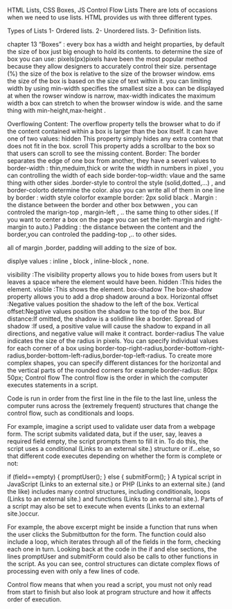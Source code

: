 HTML Lists, CSS Boxes, JS Control Flow
Lists
There are lots of occasions when we need to use lists. HTML provides us with three different types.

Types of Lists
1- Ordered lists. 2- Unordered lists. 3- Definition lists.

chapter 13 “Boxes” :
every box has a width and height proparties, by default the size of box just big enough to hold its contents.
to determine the size of box you can use:
pixels(px)pixels have been the most popular method because they allow designers to accurately control their size.
persentage (%) the size of the box is relative to the size of the browser window.
ems the size of the box is based on the size of text within it.
you can limiting width by using min-width specifies the smallest size a box can be displayed at when the rowser window is narrow, max-width indicates the maximum width a box can stretch to when the browser window is wide. and the same thing with min-height,max-height .

Overflowing Content: The overflow property tells the browser what to do if the content contained within a box is larger than the box itself. It can have one of two values:
hidden This property simply hides any extra content that does not fit in the box.
scroll This property adds a scrollbar to the box so that users can scroll to see the missing content.
Border: The border separates the edge of one box from another, they have a severl values to border-width : thin,meduim,thick or write the width in numbers in pixel , you can controlling the width of each side border-top-width: vlaue and the same thing with other sides .border-style to control the style (solid,dotted,…) , and border-colorto determine the color. also you can write all of them in one line by border : width style colorfor example border: 2px solid black .
Margin : the distance between the border and other box betwwen , you can controled the marign-top , margin-left , .. the same thing to other sides.( If you want to center a box on the page you can set the left-margin and right-margin to auto.)
Padding : the distance between the content and the border,you can controled the padding-top ,.. to other sides.

all of margin ,border, padding will adding to the size of box.

displye values : inline , block , inline-block , none.

visibility :The visibility property allows you to hide boxes from users but It leaves a space where the element would have been.
hidden :This hides the element.
visible :This shows the element.
box-shadow The box-shadow property allows you to add a drop shadow around a box.
Horizontal offset :Negative values position the shadow to the left of the box.
Vertical offset:Negative values position the shadow to the top of the box.
Blur distance:If omitted, the shadow is a solidline like a border.
Spread of shadow :If used, a positive value will cause the shadow to expand in all directions, and negative value will make it contract.
border-radius The value indicates the size of the radius in pixels. You can specify individual values for each corner of a box using border-top-right-radius,border-bottom-right-radius,border-bottom-left-radius,border-top-left-radius.
To create more complex shapes, you can specify different distances for the horizontal and the vertical parts of the rounded corners for example border-radius: 80px 50px;
Control flow
The control flow is the order in which the computer executes statements in a script.

Code is run in order from the first line in the file to the last line, unless the computer runs across the (extremely frequent) structures that change the control flow, such as conditionals and loops. 

For example, imagine a script used to validate user data from a webpage form. The script submits validated data, but if the user, say, leaves a required field empty, the script prompts them to fill it in. To do this, the script uses a conditional (Links to an external site.) structure or if...else, so that different code executes depending on whether the form is complete or not:

if (field==empty) {
    promptUser();
} else {
    submitForm();
}
A typical script in JavaScript (Links to an external site.) or PHP (Links to an external site.) (and the like) includes many control structures, including conditionals, loops (Links to an external site.) and functions (Links to an external site.). Parts of a script may also be set to execute when events (Links to an external site.)occur.

For example, the above excerpt might be inside a function that runs when the user clicks the Submitbutton for the form. The function could also include a loop, which iterates through all of the fields in the form, checking each one in turn. Looking back at the code in the if and else sections, the lines promptUser and submitForm could also be calls to other functions in the script. As you can see, control structures can dictate complex flows of processing even with only a few lines of code.

Control flow means that when you read a script, you must not only read from start to finish but also look at program structure and how it affects order of execution.
